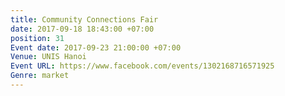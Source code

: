 ```yaml
---
title: Community Connections Fair
date: 2017-09-18 18:43:00 +07:00
position: 31
Event date: 2017-09-23 21:00:00 +07:00
Venue: UNIS Hanoi
Event URL: https://www.facebook.com/events/1302168716571925
Genre: market
---
```


